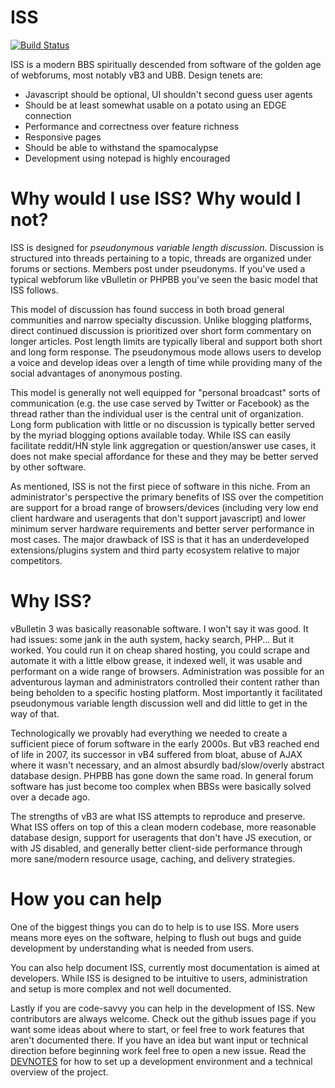 # ISS
[![Build Status](https://travis-ci.org/Lanny/ISS.svg?branch=master)](https://travis-ci.org/Lanny/ISS)

ISS is a modern BBS spiritually descended from software of the golden age of webforums, most notably vB3 and UBB. Design tenets are:

- Javascript should be optional, UI shouldn't second guess user agents
- Should be at least somewhat usable on a potato using an EDGE connection
- Performance and correctness over feature richness
- Responsive pages
- Should be able to withstand the spamocalypse 
- Development using notepad is highly encouraged

# Why would I use ISS? Why would I not?

ISS is designed for _pseudonymous variable length discussion_. Discussion is structured into threads pertaining to a topic, threads are organized under forums or sections. Members post under pseudonyms. If you've used a typical webforum like vBulletin or PHPBB you've seen the basic model that ISS follows.

This model of discussion has found success in both broad general communities and narrow specialty discussion. Unlike blogging platforms, direct continued discussion is prioritized over short form commentary on longer articles. Post length limits are typically liberal and support both short and long form response. The pseudonymous mode allows users to develop a voice and develop ideas over a length of time while providing many of the social advantages of anonymous posting.

This model is generally not well equipped for "personal broadcast" sorts of communication (e.g. the use case served by Twitter or Facebook) as the thread rather than the individual user is the central unit of organization. Long form publication with little or no discussion is typically better served by the myriad blogging options available today. While ISS can easily facilitate reddit/HN style link aggregation or question/answer use cases, it does not make special affordance for these and they may be better served by other software.

As mentioned, ISS is not the first piece of software in this niche. From an administrator's perspective the primary benefits of ISS over the competition are support for a broad range of browsers/devices (including very low end client hardware and useragents that don't support javascript) and lower minimum server hardware requirements and better server performance in most cases. The major drawback of ISS is that it has an underdeveloped extensions/plugins system and third party ecosystem relative to major competitors.

# Why ISS?

vBulletin 3 was basically reasonable software. I won't say it was good. It had issues: some jank in the auth system, hacky search, PHP... But it worked. You could run it on cheap shared hosting, you could scrape and automate it with a little elbow grease, it indexed well, it was usable and performant on a wide range of browsers. Administration was possible for an adventurous layman and administrators controlled their content rather than being beholden to a specific hosting platform. Most importantly it facilitated pseudonymous variable length discussion well and did little to get in the way of that.

Technologically we provably had everything we needed to create a sufficient piece of forum software in the early 2000s. But vB3 reached end of life in 2007, its successor in vB4 suffered from bloat, abuse of AJAX where it wasn't necessary, and an almost absurdly bad/slow/overly abstract database design. PHPBB has gone down the same road. In general forum software has just become too complex when BBSs were basically solved over a decade ago.

The strengths of vB3 are what ISS attempts to reproduce and preserve. What ISS offers on top of this a clean modern codebase, more reasonable database design, support for useragents that don't have JS execution, or with JS disabled, and generally better client-side performance through more sane/modern resource usage, caching, and delivery strategies.

# How you can help

One of the biggest things you can do to help is to use ISS. More users means more eyes on the software, helping to flush out bugs and guide development by understanding what is needed from users.

You can also help document ISS, currently most documentation is aimed at developers. While ISS is designed to be intuitive to users, administration and setup is more complex and not well documented.

Lastly if you are code-savvy you can help in the development of ISS. New contributors are always welcome. Check out the github issues page if you want some ideas about where to start, or feel free to work features that aren't documented there. If you have an idea but want input or technical direction before beginning work feel free to open a new issue. Read the [DEVNOTES](../blob/master/docs/DEVNOTES.md) for how to set up a development environment and a technical overview of the project.
